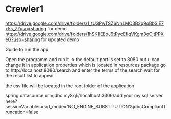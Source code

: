 # Crewler1
https://drive.google.com/drive/folders/1_tU3PwTSZ6NnLMO3B2q9oBbSlE7x5s_Z?usp=sharing for demo
https://drive.google.com/drive/folders/1hSKIIEEoJ9tPycEflqVKgm3oOjtPPXeG?usp=sharing for updated demo


Guide to run the app


Open the programm and run it -> the default port is set to 8080 but u can change it in application.properties which is located in resources package
go to http://localhost:8080/search and enter the terms of the search 
wait for the result list to appear

the csv file will be located in the root folder of the application

spring.datasource.url=jdbc:mySql://localhost:3306/add your my sql server here?sessionVariables=sql_mode='NO_ENGINE_SUBSTITUTION'&jdbcCompliantTruncation=false

